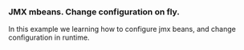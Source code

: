 ### JMX mbeans. Change configuration on fly.

In this example we learning how to configure jmx beans, and change configuration in runtime.